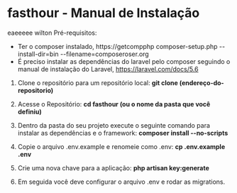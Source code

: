 # fasthour - Manual de Instalação
eaeeeee wilton
Pré-requisitos:
- Ter o composer instalado,
  https://getcompphp composer-setup.php --install-dir=bin --filename=composeroser.org
- É preciso instalar as  dependências do laravel pelo composer seguindo o manual de instalação do Laravel, 
  https://laravel.com/docs/5.6
  
1. Clone o repositório para um repositório local:
    **git clone (endereço-do-repositorio)**
2. Acesse o Repositório:
    **cd fasthour (ou o nome da pasta que você definiu)**

3. Dentro da pasta do seu projeto execute o seguinte comando para instalar as dependências e o framework:
    **composer install --no-scripts**

4. Copie o arquivo .env.example e renomeie como .env:
    **cp .env.example .env**

5. Crie uma nova chave para a aplicação:
    **php artisan key:generate**
    
6. Em seguida você deve configurar o arquivo .env e rodar as migrations.
